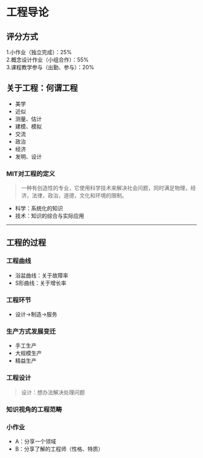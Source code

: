 # 工程导论
## 评分方式  
1.小作业（独立完成）：25%  
2.概念设计作业（小组合作）：55%  
3.课程教学参与（出勤、参与）：20%  
## 关于工程：何谓工程
- 美学
- 近似
- 测量、估计
- 建模、模拟
- 交流
- 政治
- 经济
- 发明、设计

### MIT对工程的定义
> 一种有创造性的专业，它使用科学技术来解决社会问题，同时满足物理，经济，法律，政治，道德，文化和环境的限制。

- 科学：系统化的知识
- 技术：知识的综合与实际应用

---

## 工程的过程
### 工程曲线
  - 浴盆曲线：关于故障率
  - S形曲线：关于增长率

### 工程环节
  - 设计->制造->服务

### 生产方式发展变迁
  - 手工生产
  - 大规模生产
  - 精益生产

### 工程设计
  > 设计：想办法解决处理问题

### 知识视角的工程范畴

### 小作业
  - A：分享一个领域
  - B：分享了解的工程师（性格、特质）
  